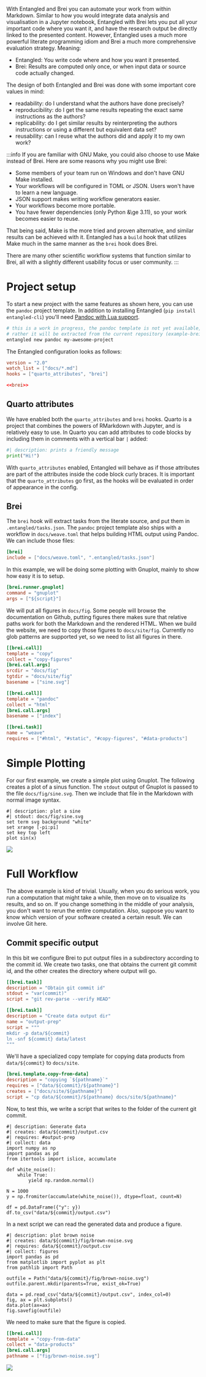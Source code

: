 With Entangled and Brei you can automate your work from within Markdown. Similar to how you would integrate data analysis and visualisation in a Jupyter notebook, Entangled with Brei lets you put all your important code where you want it, and have the research output be directly linked to the presented content. However, Entangled uses a much more powerful literate programming idiom and Brei a much more comprehensive evaluation strategy. Meaning:

- Entangled: You write code where and how you want it presented.
- Brei: Results are computed only once, or when input data or source code actually changed.

The design of both Entangled and Brei was done with some important core values in mind:

- readability: do I understand what the authors have done precisely?
- reproducibility: do I get the same results repeating the exact same instructions as the authors?
- replicability: do I get similar results by reinterpreting the authors instructions or using a different but equivalent data set?
- reusability: can I reuse what the authors did and apply it to my own work?

:::info
If you are familiar with GNU Make, you could also choose to use Make instead of Brei. Here are some reasons why you might use Brei:

- Some members of your team run on Windows and don't have GNU Make installed.
- Your workflows will be configured in TOML or JSON. Users won't have to learn a new language.
- JSON support makes writing workflow generators easier.
- Your workflows become more portable.
- You have fewer dependencies (only Python &\ge 3.11), so your work becomes easier to reuse.

That being said, Make is the more tried and proven alternative, and similar results can be achieved with it. Entangled has a `build` hook that utilizes Make much in the same manner as the `brei` hook does Brei.

There are many other scientific workflow systems that function similar to Brei, all with a slightly different usability focus or user community.
:::

# Project setup
To start a new project with the same features as shown here, you can use the `pandoc` project template. In addition to installing Entangled (`pip install entangled-cli`) you'll need [Pandoc with Lua support](https://pandoc.org/installing.html).

```bash
# this is a work in progress, the pandoc template is not yet available,
# rather it will be extracted from the current repository (example-brei)
entangled new pandoc my-awesome-project
```

The Entangled configuration looks as follows:

``` {.toml file="entangled.toml"}
version = "2.0"
watch_list = ["docs/*.md"]
hooks = ["quarto_attributes", "brei"]

<<brei>>
```

## Quarto attributes
We have enabled both the `quarto_attributes` and `brei` hooks. Quarto is a project that combines the powers of RMarkdown with Jupyter, and is relatively easy to use. In Quarto you can add attributes to code blocks by including them in comments with a vertical bar `|` added:

```python
#| description: prints a friendly message
print("Hi!")
```

With `quarto_attributes` enabled, Entangled will behave as if those attributes are part of the attributes inside the code block curly braces. It is important that the `quarto_attributes` go first, as the hooks will be evaluated in order of appearance in the config.

## Brei
The `brei` hook will extract tasks from the literate source, and put them in `.entangled/tasks.json`. The `pandoc` project template also ships with a workflow in `docs/weave.toml` that helps building HTML output using Pandoc. We can include those files:

``` {.toml #brei}
[brei]
include = ["docs/weave.toml", ".entangled/tasks.json"]
```

In this example, we will be doing some plotting with Gnuplot, mainly to show how easy it is to setup.

``` {.toml #brei}
[brei.runner.gnuplot]
command = "gnuplot"
args = ["${script}"]
```

We will put all figures in `docs/fig`. Some people will browse the documentation on Github, putting figures there makes sure that relative paths work for both the Markdown and the rendered HTML. When we build the website, we need to copy those figures to `docs/site/fig`. Currently no glob patterns are supported yet, so we need to list all figures in there.

``` {.toml #brei}
[[brei.call]]
template = "copy"
collect = "copy-figures"
[brei.call.args]
srcdir = "docs/fig"
tgtdir = "docs/site/fig"
basename = ["sine.svg"]

[[brei.call]]
template = "pandoc"
collect = "html"
[brei.call.args]
basename = ["index"]

[[brei.task]]
name = "weave"
requires = ["#html", "#static", "#copy-figures", "#data-products"]
```

# Simple Plotting
For our first example, we create a simple plot using Gnuplot. The following creates a plot of a sinus function. The `stdout` output of Gnuplot is passed to the file `docs/fig/sine.svg`. Then we include that file in the Markdown with normal image syntax.

``` {.gnuplot .task}
#| description: plot a sine
#| stdout: docs/fig/sine.svg
set term svg background "white"
set xrange [-pi:pi]
set key top left
plot sin(x)
```

![](fig/sine.svg)

# Full Workflow
The above example is kind of trivial. Usually, when you do serious work, you run a computation that might take a while, then move on to visualize its results, and so on. If you change something in the middle of your analysis, you don't want to rerun the entire computation. Also, suppose you want to know which version of your software created a certain result. We can involve Git here. 

## Commit specific output
In this bit we configure Brei to put output files in a subdirectory according to the commit id.
We create two tasks, one that obtains the current git commit id, and the other creates the directory where output will go.

``` {.toml #brei}
[[brei.task]]
description = "Obtain git commit id"
stdout = "var(commit)"
script = "git rev-parse --verify HEAD"

[[brei.task]]
description = "Create data output dir"
name = "output-prep"
script = """
mkdir -p data/${commit}
ln -snf ${commit} data/latest
"""
```

We'll have a specialized copy template for copying data products from `data/${commit}` to `docs/site`.

``` {.toml #brei}
[brei.template.copy-from-data]
description = "copying `${pathname}`"
requires = ["data/${commit}/${pathname}"]
creates = ["docs/site/${pathname}"]
script = "cp data/${commit}/${pathname} docs/site/${pathname}"
```

Now, to test this, we write a script that writes to the folder of the current git commit.

``` {.python .task}
#| description: Generate data
#| creates: data/${commit}/output.csv
#| requires: #output-prep
#| collect: data
import numpy as np
import pandas as pd
from itertools import islice, accumulate

def white_noise():
    while True:
        yield np.random.normal()

N = 1000
y = np.fromiter(accumulate(white_noise()), dtype=float, count=N)

df = pd.DataFrame({"y": y})
df.to_csv("data/${commit}/output.csv")
```

In a next script we can read the generated data and produce a figure.

``` {.python .task}
#| description: plot brown noise
#| creates: data/${commit}/fig/brown-noise.svg
#| requires: data/${commit}/output.csv
#| collect: figures
import pandas as pd
from matplotlib import pyplot as plt
from pathlib import Path

outfile = Path("data/${commit}/fig/brown-noise.svg")
outfile.parent.mkdir(parents=True, exist_ok=True)

data = pd.read_csv("data/${commit}/output.csv", index_col=0)
fig, ax = plt.subplots()
data.plot(ax=ax)
fig.savefig(outfile)
```

We need to make sure that the figure is copied.

``` {.toml #brei}
[[brei.call]]
template = "copy-from-data"
collect = "data-products"
[brei.call.args]
pathname = ["fig/brown-noise.svg"]
```

![](fig/brown-noise.svg)
